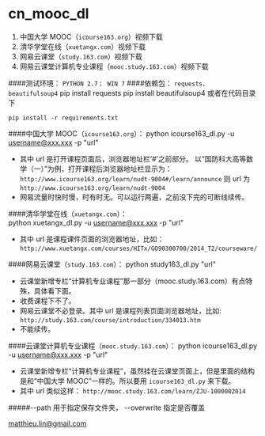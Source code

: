 cn_mooc_dl
==========

1. 中国大学 MOOC（`icourse163.org`）视频下载
2. 清华学堂在线（`xuetangx.com`）视频下载
3. 网易云课堂（`study.163.com`）视频下载
4. 网易云课堂计算机专业课程（`mooc.study.163.com`）视频下载

####测试环境：   `PYTHON 2.7； WIN 7`
####依赖包： `requests， beautifulsoup4`
	pip install requests
	pip install beautifulsoup4
或者在代码目录下
	
	pip install -r requirements.txt 


####中国大学 MOOC（`icourse163.org`）：
    python icourse163_dl.py  -u <username@xxx.xxx> -p <password>  "url"

* 其中 url 是打开课程页面后，浏览器地址栏‘#’之前部分。
以“国防科大高等数学（一）”为例，打开课程后浏览器地址栏显示为：
`http://www.icourse163.org/learn/nudt-9004#/learn/announce`
则 url 为 `http://www.icourse163.org/learn/nudt-9004`
* 网易流量时快时慢，时有时无。可以运行两遍，之前没下完的可断线续传。

####清华学堂在线（`xuetangx.com`）：    
    python xuetangx_dl.py  -u <username@xxx.xxx> -p <password>  "url"
    
* 其中 url 是课程课件页面的浏览器地址，比如：
`http://www.xuetangx.com/courses/HITx/GO90300700/2014_T2/courseware/`

####网易云课堂（`study.163.com`）：
    python study163_dl.py "url"
* 云课堂新增专栏“计算机专业课程”那一部分（mooc.study.163.com）有点特殊，具体看下面。
* 收费课程下不了。
* 网易云课堂不必登录。其中 url 是课程列表页面浏览器地址，比如:
`http://study.163.com/course/introduction/334013.htm`
* 不能续传。

 
####云课堂计算机专业课程（`mooc.study.163.com`）： 
    python icourse163_dl.py  -u <username@xxx.xxx> -p <password>  "url" 
* 云课堂新增专栏“计算机专业课程”，虽然挂在云课堂页面上，但是里面的结构是和“中国大学 MOOC”一样的。所以要用 `icourse163_dl.py` 来下载。
* 其中 url 类似这样： `http://mooc.study.163.com/learn/ZJU-1000002014`


#####--path 用于指定保存文件夹， --overwrite 指定是否覆盖


matthieu.lin@gmail.com